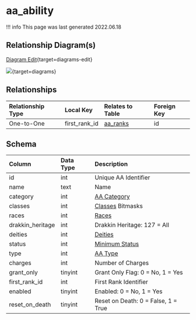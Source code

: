 # aa_ability

!!! info
	This page was last generated 2022.06.18

## Relationship Diagram(s)

[Diagram Edit](https://mermaid.live/edit#eyJjb2RlIjoiZXJEaWFncmFtXG4gICAgYWFfYWJpbGl0eSB7XG4gICAgICAgIGludCBmaXJzdF9yYW5rX2lkXG4gICAgfVxuICAgIGFhX3JhbmtzIHtcbiAgICAgICAgaW50dW5zaWduZWQgaWRcbiAgICB9XG4gICAgYWFfYWJpbGl0eSB8fC0tb3sgYWFfcmFua3MgOiBPbmUtdG8tT25lXG5cbiIsIm1lcm1haWQiOnsidGhlbWUiOiJkZWZhdWx0In0sInVwZGF0ZUVkaXRvciI6dHJ1ZSwiYXV0b1N5bmMiOnRydWUsInVwZGF0ZURpYWdyYW0iOnRydWV9){target=diagrams-edit}

[![](https://mermaid.ink/img/eyJjb2RlIjoiZXJEaWFncmFtXG4gICAgYWFfYWJpbGl0eSB7XG4gICAgICAgIGludCBmaXJzdF9yYW5rX2lkXG4gICAgfVxuICAgIGFhX3JhbmtzIHtcbiAgICAgICAgaW50dW5zaWduZWQgaWRcbiAgICB9XG4gICAgYWFfYWJpbGl0eSB8fC0tb3sgYWFfcmFua3MgOiBPbmUtdG8tT25lXG5cbiIsIm1lcm1haWQiOnsidGhlbWUiOiJkZWZhdWx0In0sInVwZGF0ZUVkaXRvciI6dHJ1ZSwiYXV0b1N5bmMiOnRydWUsInVwZGF0ZURpYWdyYW0iOnRydWV9)](https://mermaid.ink/img/eyJjb2RlIjoiZXJEaWFncmFtXG4gICAgYWFfYWJpbGl0eSB7XG4gICAgICAgIGludCBmaXJzdF9yYW5rX2lkXG4gICAgfVxuICAgIGFhX3JhbmtzIHtcbiAgICAgICAgaW50dW5zaWduZWQgaWRcbiAgICB9XG4gICAgYWFfYWJpbGl0eSB8fC0tb3sgYWFfcmFua3MgOiBPbmUtdG8tT25lXG5cbiIsIm1lcm1haWQiOnsidGhlbWUiOiJkZWZhdWx0In0sInVwZGF0ZUVkaXRvciI6dHJ1ZSwiYXV0b1N5bmMiOnRydWUsInVwZGF0ZURpYWdyYW0iOnRydWV9){target=diagrams}


## Relationships

| Relationship Type | Local Key | Relates to Table | Foreign Key |
| :--- | :--- | :--- | :--- |
| One-to-One | first_rank_id | [aa_ranks](../../schema/aas/aa_ranks.md) | id |


## Schema

| Column | Data Type | Description |
| :--- | :--- | :--- |
| id | int | Unique AA Identifier |
| name | text | Name |
| category | int | [AA Category](../../../../server/aas/aa-categories) |
| classes | int | [Classes](../../../../server/player/class-list) Bitmasks |
| races | int | [Races](../../../../server/npc/race-list) |
| drakkin_heritage | int | Drakkin Heritage: 127 = All |
| deities | int | [Deities](../../../../server/player/deity-list) |
| status | int | [Minimum Status](../../../../server/player/status-levels) |
| type | int | [AA Type](../../../../server/aas/aa-types) |
| charges | int | Number of Charges |
| grant_only | tinyint | Grant Only Flag: 0 = No, 1 = Yes |
| first_rank_id | int | First Rank Identifier |
| enabled | tinyint | Enabled: 0 = No, 1 = Yes |
| reset_on_death | tinyint | Reset on Death: 0 = False, 1 = True |

